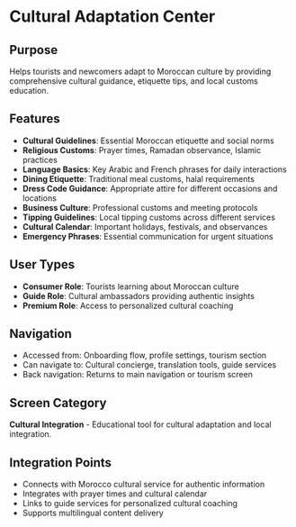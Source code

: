 # Cultural Adaptation Center

## Purpose
Helps tourists and newcomers adapt to Moroccan culture by providing comprehensive cultural guidance, etiquette tips, and local customs education.

## Features
- **Cultural Guidelines**: Essential Moroccan etiquette and social norms
- **Religious Customs**: Prayer times, Ramadan observance, Islamic practices
- **Language Basics**: Key Arabic and French phrases for daily interactions
- **Dining Etiquette**: Traditional meal customs, halal requirements
- **Dress Code Guidance**: Appropriate attire for different occasions and locations
- **Business Culture**: Professional customs and meeting protocols
- **Tipping Guidelines**: Local tipping customs across different services
- **Cultural Calendar**: Important holidays, festivals, and observances
- **Emergency Phrases**: Essential communication for urgent situations

## User Types
- **Consumer Role**: Tourists learning about Moroccan culture
- **Guide Role**: Cultural ambassadors providing authentic insights
- **Premium Role**: Access to personalized cultural coaching

## Navigation
- Accessed from: Onboarding flow, profile settings, tourism section
- Can navigate to: Cultural concierge, translation tools, guide services
- Back navigation: Returns to main navigation or tourism screen

## Screen Category
**Cultural Integration** - Educational tool for cultural adaptation and local integration.

## Integration Points
- Connects with Morocco cultural service for authentic information
- Integrates with prayer times and cultural calendar
- Links to guide services for personalized cultural coaching
- Supports multilingual content delivery